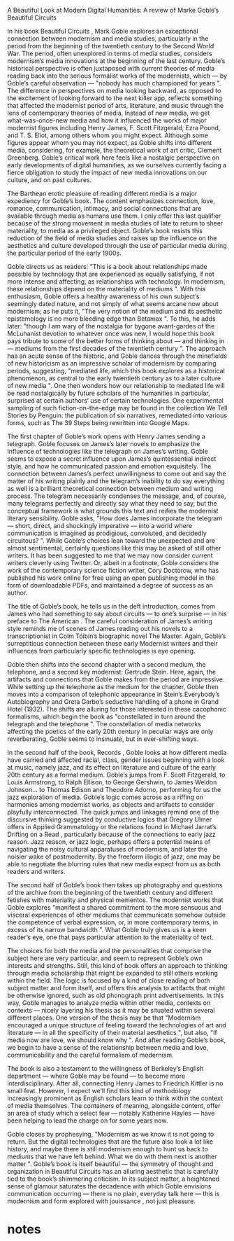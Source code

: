 

A Beautiful Look at Modern Digital Humanities: A review of Marke Goble’s Beautiful Circuits 


In his book Beautiful Circuits , Mark Goble explores an exceptional connection between modernism and media studies, particularly in the period from the beginning of the twentieth century to the Second World War. The period, often unexplored in terms of media studies, considers modernism’s media innovations at the beginning of the last century. Goble’s historical perspective is often juxtaposed with current theories of media reading back into the serious formalist works of the modernists, which — by Goble’s careful observation — "nobody has much championed for years ". The difference in perspectives on media looking backward, as opposed to the excitement of looking forward to the next killer app, reflects something that affected the modernist period of arts, literature, and music through the lens of contemporary theories of media. Instead of new media, we get what-was-once-new media and how it influenced the works of major modernist figures including Henry James, F. Scott Fitzgerald, Ezra Pound, and T. S. Eliot, among others whom you might expect. Although some figures appear whom you may not expect, as Goble shifts into different media, considering, for example, the theoretical work of art critic, Clement Greenberg. Goble’s critical work here feels like a nostalgic perspective on early developments of digital humanities, as we ourselves currently facing a fierce obligation to study the impact of new media innovations on our culture, and on past cultures. 

The Barthean erotic pleasure of reading different media is a major expediency for Goble’s book. The content emphasizes connection, love, romance, communication, intimacy, and social connections that are available through media as humans use them. I only offer this last qualifier because of the strong movement in media studies of late to return to sheer materiality, to media as a privileged object. Goble’s book resists this reduction of the field of media studies and raises up the influence on the aesthetics and culture developed through the use of particular media during the particular period of the early 1900s. 

Goble directs us as readers: "This is a book about relationships made possible by technology that are experienced as equally satisfying, if not more intense and affecting, as relationships with technology. In modernism, these relationships depend on the materiality of mediums ". With this enthusiasm, Goble offers a healthy awareness of his own subject’s seemingly dated nature, and not simply of what seems arcane now about modernism; as he puts it, "The very notion of the medium and its aesthetic epistemology is no more bleeding edge than Betamax ". To this, he adds later: "though I am wary of the nostalgia for bygone avant-gardes of the McLuhanist devotion to whatever once was new, I would hope this book pays tribute to some of the better forms of thinking about — and thinking in — mediums from the first decades of the twentieth century ". The approach has an acute sense of the historic, and Goble dances through the minefields of new historicism as an impressive scholar of modernism by comparing periods, suggesting, "mediated life, which this book explores as a historical phenomenon, as central to the early twentieth century as to a later culture of new media ". One then wonders how our relationship to mediated life will be read nostalgically by future scholars of the humanities in particular, surprised at certain authors’ use of certain technologies. One experimental sampling of such fiction-on-the-edge may be found in the collection We Tell Stories by Penguin: the publication of six narratives, remediated into various forms, such as The 39 Steps being rewritten into Google Maps. 

The first chapter of Goble’s work opens with Henry James sending a telegraph. Goble focuses on James’s later novels to emphasize the influence of technologies like the telegraph on James’s writing. Goble seems to expose a secret influence upon James’s quintessential indirect style, and how he communicated passion and emotion exquisitely. The connection between James’s perfect unwillingness to come out and say the matter of his writing plainly and the telegram’s inability to do say everything as well is a brilliant theoretical connection between medium and writing process. The telegram necessarily condenses the message, and, of course, many telegrams perfectly and directly say what they need to say, but the conceptual framework is what grounds this text and reifies the modernist literary sensibility. Goble asks, "How does James incorporate the telegram — short, direct, and shockingly imperative — into a world where communication is imagined as prodigious, convoluted, and decidedly circuitous? ". While Goble’s choices lean toward the unexpected and are almost sentimental, certainly questions like this may be asked of still other writers. It has been suggested to me that we may now consider current writers cleverly using Twitter. Or, albeit in a footnote, Goble considers the work of the contemporary science fiction writer, Cory Doctorow, who has published his work online for free using an open publishing model in the form of downloadable PDFs, and maintained a degree of success as an author. 

The title of Goble’s book, he tells us in the deft introduction, comes from James who had something to say about circuits — to one’s surprise — in his preface to The American . The careful consideration of James’s writing style reminds me of scenes of James reading out his novels to a transcriptionist in Colm Tóibín’s biographic novel The Master. Again, Goble’s surreptitious connection between these early Modernist writers and their influences from particularly specific technologies is eye opening. 

Goble then shifts into the second chapter with a second medium, the telephone, and a second key modernist: Gertrude Stein. Here, again, the artifacts and connections that Goble makes from the period are impressive. While setting up the telephone as the medium for the chapter, Goble then moves into a comparison of telephonic appearance in Stein’s Everybody’s Autobiography and Greta Garbo’s seductive handling of a phone in Grand Hotel (1932). The shifts are alluring for those interested in these cacophonic formalisms, which begin the book as "constellated in turn around the telegraph and the telephone ". The constellation of media networks affecting the poetics of the early 20th century in peculiar ways are only reverberating, Goble seems to insinuate, but in ever-shifting ways. 

In the second half of the book, Records , Goble looks at how different media have carried and affected racial, class, gender issues beginning with a look at music, namely jazz, and its effect on literature and culture of the early 20th century as a formal medium. Goble’s jumps from F. Scott Fitzgerald, to Louis Armstrong, to Ralph Ellison, to George Gershwin, to James Weldon Johnson… to Thomas Edison and Theodore Adorno, performing for us the jazz exploration of media. Goble’s logic comes across as a riffing on harmonies among modernist works, as objects and artifacts to consider playfully interconnected. The quick jumps and linkages remind one of the discursive thinking suggested by conductive logics that Gregory Ulmer offers in Applied Grammatology or the relations found in Michael Jarrat’s Drifting on a Read , particularly because of the connections to early jazz reason. Jazz reason, or jazz logic, perhaps offers a potential means of navigating the noisy cultural apparatuses of modernism, and later the noisier wake of postmodernity. By the freeform illogic of jazz, one may be able to negotiate the blurring rules that new media expect from us as both readers and writers. 

The second half of Goble’s book then takes up photography and questions of the archive from the beginning of the twentieth century and different fetishes with materiality and physical mementos. The modernist works that Goble explores "manifest a shared commitment to the more sensuous and visceral experiences of other mediums that communicate somehow outside the competence of verbal expression, or, in more contemporary terms, in excess of its narrow bandwidth ". What Goble truly gives us is a keen reader’s eye, one that pays particular attention to the materiality of text. 

The choices for both the media and the personalities that comprise the subject here are very particular, and seem to represent Goble’s own interests and strengths. Still, this kind of book offers an approach to thinking through media scholarship that might be expanded to still others working within the field. The logic is focused by a kind of close reading of both subject matter and form itself, and offers this analysis to artifacts that might be otherwise ignored, such as old phonograph print advertisements. In this way, Goble manages to analyze media within other media, contexts on contexts — nicely layering his thesis as it may be situated within several different places. One version of the thesis may be that "Modernism encouraged a unique structure of feeling toward the technologies of art and literature — in all the specificity of their material aesthetics ", but also, "If media now are love, we should know why ". And after reading Goble’s book, we begin to have a sense of the relationship between media and love, communicability and the careful formalism of modernism. 

The book is also a testament to the willingness of Berkeley’s English department — where Goble may be found — to become more interdisciplinary. After all, connecting Henry James to Friedrich Kittler is no small feat. However, I expect we’ll find this kind of methodology increasingly prominent as English scholars learn to think within the context of media themselves. The containers of meaning, alongside content, offer an area of study which a select few — notably Katherine Hayles — have been helping to lead the charge on for some years now. 

Goble closes by prophesying, "Modernism as we know it is not going to return. But the digital technologies that are the future also look a lot like history, and maybe there is still modernism enough to hunt us back to mediums that we have left behind. What we do with them next is another matter ". Goble’s book is itself beautiful — the symmetry of thought and organization in Beautiful Circuits has an alluring aesthetic that is carefully tied to the book’s shimmering criticism. In its subject matter, a heightened sense of glamour saturates the decadence with which Goble envisions communication occurring — there is no plain, everyday talk here — this is modernism and form explored with jouissance , not just pleasure. 


# notes
